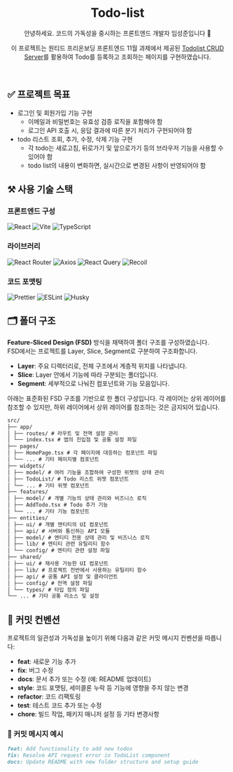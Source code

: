 <h1 align="center"> Todo-list </h1>
<div align="center">

안녕하세요. 코드의 가독성을 중시하는 프론트엔드 개발자 임성준입니다 🫥

이 프로젝트는 원티드 프리온보딩 프론트엔드 11월 과제에서 제공된 [Todolist CRUD Server](https://github.com/sjlim32/wanted-pre-onboarding-challenge-fe-1-api)를 활용하여 Todo를 등록하고 조회하는 페이지를 구현하였습니다.

</div>

<br />

## ✅ 프로젝트 목표

- 로그인 및 회원가입 기능 구현
  - 이메일과 비밀번호는 유효성 검증 로직을 포함해야 함
  - 로그인 API 호출 시, 응답 결과에 따른 분기 처리가 구현되어야 함
- todo 리스트 조회, 추가, 수정, 삭제 기능 구현
  - 각 todo는 새로고침, 뒤로가기 및 앞으로가기 등의 브라우저 기능을 사용할 수 있어야 함
  - todo list의 내용이 변화하면, 실시간으로 변경된 사항이 반영되어야 함

## ⚒️ 사용 기술 스택

### 프론트엔드 구성

<div>
  <img src="https://img.shields.io/badge/React-61DAFB?style=flat&logo=react&logoColor=black" alt="React">
  <img src="https://img.shields.io/badge/Vite-646CFF?style=flat&logo=vite&logoColor=white" alt="Vite">
  <img src="https://img.shields.io/badge/TypeScript-3178C6?style=flat&logo=typescript&logoColor=white" alt="TypeScript">
</div>

### 라이브러리

<div>
  <img src="https://img.shields.io/badge/react router-CA4245?style=flat&logo=reactrouter&logoColor=white" alt="React Router">
  <img src="https://img.shields.io/badge/Axios-5A29E4?style=flat&logo=axios&logoColor=white" alt="Axios">
  <img src="https://img.shields.io/badge/React Query-FF4154?style=flat&logo=reactquery&logoColor=white" alt="React Query">
  <img src="https://img.shields.io/badge/Recoil-3578E5?style=flat&logo=recoil&logoColor=white" alt="Recoil">
</div>

### 코드 포맷팅

<div>
  <img src="https://img.shields.io/badge/prettier-F7B93E?style=flat&logo=prettier&logoColor=white" alt="Prettier">
  <img src="https://img.shields.io/badge/eslint-4B32C3?style=flat&logo=eslint&logoColor=white" alt="ESLint">
  <img src="https://img.shields.io/badge/husky-000000?style=flat&logo=husky&logoColor=white" alt="Husky">
</div>

<!-- - **React**: 프론트엔드 라이브러리
- **React Router**: 라우팅 관리
- **styled-components**: CSS-in-JS 라이브러리
- **Recoil**: 상태 관리
- **Axios**: HTTP 클라이언트
- **tanstack Query**: 비동기 상태 관리
- **prettier**: 코드 포맷팅
- **eslint**: 코드 스타일 검사
- **husky**: 커밋 전 코드 검사 -->

## 🗂️ 폴더 구조

**Feature-Sliced Design (FSD)** 방식을 채택하여 폴더 구조를 구성하였습니다.  
FSD에서는 프로젝트를 Layer, Slice, Segment로 구분하여 구조화합니다.

- **Layer**: 주요 디렉터리로, 전체 구조에서 계층적 위치를 나타냅니다.
- **Slice**: Layer 안에서 기능에 따라 구분되는 폴더입니다.
- **Segment**: 세부적으로 나눠진 컴포넌트와 기능 모음입니다.

아래는 표준화된 FSD 구조를 기반으로 한 폴더 구성입니다. 각 레이어는 상위 레이어를 참조할 수 있지만, 하위 레이어에서 상위 레이어를 참조하는 것은 금지되어 있습니다.

```markdown
src/
├── app/
│ ├── routes/ # 라우트 및 전역 설정 관리
│ └── index.tsx # 앱의 진입점 및 공통 설정 파일
├── pages/
│ ├── HomePage.tsx # 각 페이지에 대응하는 컴포넌트 파일
│ └── ... # 기타 페이지별 컴포넌트
├── widgets/
│ ├── model/ # 여러 기능을 조합하여 구성한 위젯의 상태 관리
│ ├── TodoList/ # Todo 리스트 위젯 컴포넌트
│ └── ... # 기타 위젯 컴포넌트
├── features/
│ ├── model/ # 개별 기능의 상태 관리와 비즈니스 로직
│ ├── AddTodo.tsx # Todo 추가 기능
│ └── ... # 기타 기능 컴포넌트
├── entities/
│ ├── ui/ # 개별 엔티티의 UI 컴포넌트
│ ├── api/ # 서버와 통신하는 API 모듈
│ ├── model/ # 엔티티 전용 상태 관리 및 비즈니스 로직
│ ├── lib/ # 엔티티 관련 유틸리티 함수
│ └── config/ # 엔티티 관련 설정 파일
├── shared/
│ ├── ui/ # 재사용 가능한 UI 컴포넌트
│ ├── lib/ # 프로젝트 전반에서 사용하는 유틸리티 함수
│ ├── api/ # 공통 API 설정 및 클라이언트
│ ├── config/ # 전역 설정 파일
│ └── types/ # 타입 정의 파일
└── ... # 기타 공통 리소스 및 설정
```

## 📝 커밋 컨벤션

프로젝트의 일관성과 가독성을 높이기 위해 다음과 같은 커밋 메시지 컨벤션을 따릅니다:

- **feat**: 새로운 기능 추가
- **fix**: 버그 수정
- **docs**: 문서 추가 또는 수정 (예: README 업데이트)
- **style**: 코드 포맷팅, 세미콜론 누락 등 기능에 영향을 주지 않는 변경
- **refactor**: 코드 리팩토링
- **test**: 테스트 코드 추가 또는 수정
- **chore**: 빌드 작업, 패키지 매니저 설정 등 기타 변경사항

### 📙 커밋 메시지 예시

```markdown
feat: Add functionality to add new todos
fix: Resolve API request error in TodoList component
docs: Update README with new folder structure and setup guide
```
